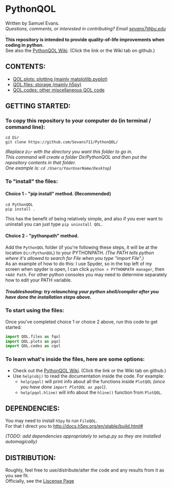 # PythonQOL

Written by Samuel Evans.  
*Questions, comments, or interested in contributing? Email sevans7@bu.edu .*  
**This repository is intended to provide quality-of-life improvements when coding in python.**  
See also the [PythonQOL Wiki](https://github.com/Sevans711/PythonQOL/wiki). (Click the link or the Wiki tab on github.)

## CONTENTS:  
- [QOL.plots: plotting (mainly matplotlib.pyplot)](https://github.com/Sevans711/PythonQOL/wiki/QOL.plots)  
- [QOL.files: storage  (mainly h5py)](https://github.com/Sevans711/PythonQOL/wiki/QOL.files)  
- [QOL.codes: other miscellaneous QOL code](https://github.com/Sevans711/PythonQOL/wiki/QOL.codes)  

## GETTING STARTED:  
### To copy this repository to your computer do (in terminal / command line):  
```
cd Dir   
git clone https://github.com/Sevans711/PythonQOL/
```
_(Replace `Dir` with the directory you want this folder to go in.  
This command will create a folder Dir/PythonQOL and then put the repository contents in that folder.  
One example is: `cd /Users/YourUserName/Desktop`)_  

### To "install" the files:
#### Choice 1 - "pip install" method. (Recommended)
```
cd PythonQOL
pip install .
```
This has the benefit of being relatively simple, and also if you ever want to uninstall you can just type `pip uninstall QOL`.

#### Choice 2 - "pythonpath" method.
Add the `PythonQOL` folder (if you're following these steps, it will be at the location `Dir/PythonQOL`) to your PYTHONPATH. _(The PATH tells python where it's allowed to search for File when you type "import File".)_  
As an example of how to do this: I use Spyder, so in the top left of my screen when spyder is open, I can click `python > PYTHONPATH manager`, then `+Add Path`. For other python consoles you may need to determine separately how to edit your PATH variable.  

#### _Troubleshooting: try relaunching your python shell/compiler after you have done the installation steps above._

### To start using the files:
Once you've completed choice 1 or choice 2 above, run this code to get started:
```python
import QOL.files as fqol
import QOL.plots as pqol
import QOL.codes as cqol
```

### To learn what's inside the files, here are some options:
- Check out the [PythonQOL Wiki](https://github.com/Sevans711/PythonQOL/wiki). (Click the link or the Wiki tab on github.)
- Use `help(obj)` to read the documentation inside the code. For example:
  - `help(pqol)` will print info about all the functions inside `PlotQOL` _(once you have done `import PlotQOL as pqol`)_.
  - `help(pqol.hline)` will info about the `hline()` function from `PlotQOL`.
  
## DEPENDENCIES:  
You may need to install `h5py` to run `FileQOL`.  
For that I direct you to http://docs.h5py.org/en/stable/build.html#  

_(TODO: add dependencies appropriately to setup.py so they are installed automagically)_

## DISTRIBUTION:  
Roughly, feel free to use/distribute/alter the code and any results from it as you see fit.  
Officially, see the [Liscense Page](https://github.com/Sevans711/PythonQOL/blob/master/LICENSE)


